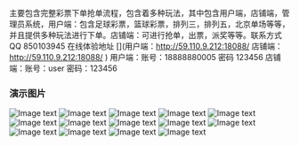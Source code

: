  主要包含完整彩票下单抢单流程，包含着多种玩法，其中包含用户端，店铺端，管理员系统，用户端：包含足球彩票，篮球彩票，排列三，排列五，北京单场等等，并且提供多种玩法进行下单。店铺端：可进行抢单，出票，派奖等等。联系方式QQ 850103945
在线体验地址 [](用户端：http://59.110.9.212:18088/ 店铺端：http://59.110.9.212:18088/ ) 用户端：账号：18888880005 密码 123456 店铺端：账号：user 密码：123456

### 演示图片
![Image text](https://gitee.com/let_me_smile/h5-business/raw/master/README_files/1.jpg)
![Image text](https://gitee.com/let_me_smile/h5-business/raw/master/README_files/2.jpg)
![Image text](https://gitee.com/let_me_smile/h5-business/raw/master/README_files/3.jpg)
![Image text](https://gitee.com/let_me_smile/h5-business/raw/master/README_files/4.jpg)
![Image text](https://gitee.com/let_me_smile/h5-business/raw/master/README_files/5.jpg)
![Image text](https://gitee.com/let_me_smile/h5-business/raw/master/README_files/6.jpg)
![Image text](https://gitee.com/let_me_smile/h5-business/raw/master/README_files/7.jpg)
![Image text](https://gitee.com/let_me_smile/h5-business/raw/master/README_files/8.jpg)
![Image text](https://gitee.com/let_me_smile/h5-business/raw/master/README_files/9.jpg)
![Image text](https://gitee.com/let_me_smile/h5-business/raw/master/README_files/10.jpg)
![Image text](https://gitee.com/let_me_smile/h5-business/raw/master/README_files/11.jpg)
![Image text](https://gitee.com/let_me_smile/h5-business/raw/master/README_files/12.jpg)
![Image text](https://gitee.com/let_me_smile/h5-business/raw/master/README_files/13.jpg)
![Image text](https://gitee.com/let_me_smile/h5-business/raw/master/README_files/14.jpg)